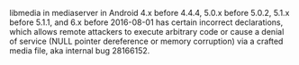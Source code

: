 libmedia in mediaserver in Android 4.x before 4.4.4, 5.0.x before 5.0.2, 5.1.x before 5.1.1, and 6.x before 2016-08-01 has certain incorrect declarations, which allows remote attackers to execute arbitrary code or cause a denial of service (NULL pointer dereference or memory corruption) via a crafted media file, aka internal bug 28166152.